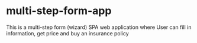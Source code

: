 # multi-step-form-app
This is a multi-step form (wizard) SPA web application where User can fill in information, get price and buy an insurance policy
